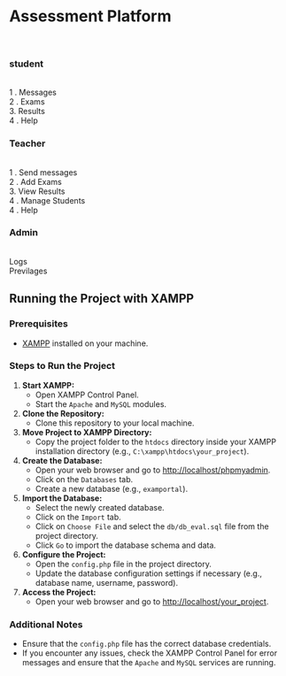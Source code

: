 <h1> Assessment Platform</h1>
<br>
<h3>student</h3>
<br>
<span>1 . Messages </span>
<br>
<span>2 . Exams</span>
<br>
<span>3. Results</span>
<br>
<span>4 . Help</span>
<br>
<h3>Teacher</h3>
<br>
<span>1 . Send messages </span>
<br>
<span>2 . Add Exams</span>
<br>
<span>3. View Results</span>
<br>
<span>4 . Manage Students</span>
<br>
<span>4 . Help</span>
<br>
<h3>Admin</h3>
<br>
<span>Logs</span>
<br>
<span>Previlages</span>

<h2>Running the Project with XAMPP</h2>

<h3>Prerequisites</h3>
<ul>
    <li><a href="https://www.apachefriends.org/index.html">XAMPP</a> installed on your machine.</li>
</ul>

<h3>Steps to Run the Project</h3>
<ol>
    <li>
        <strong>Start XAMPP:</strong>
         <ul>
            <li>Open XAMPP Control Panel.</li>
            <li>Start the <code>Apache</code> and <code>MySQL</code> modules.</li>
        </ul>
    </li>
    <li>
        <strong>Clone the Repository:</strong>
        <ul>
            <li>Clone this repository to your local machine.</li>
        </ul>
    </li>
    <li>
        <strong>Move Project to XAMPP Directory:</strong>
        <ul>
            <li>Copy the project folder to the <code>htdocs</code> directory inside your XAMPP installation directory (e.g., <code>C:\xampp\htdocs\your_project</code>).</li>
        </ul>
    </li>
    <li>
        <strong>Create the Database:</strong>
        <ul>
            <li>Open your web browser and go to <a href="http://localhost/phpmyadmin">http://localhost/phpmyadmin</a>.</li>
            <li>Click on the <code>Databases</code> tab.</li>
            <li>Create a new database (e.g., <code>examportal</code>).</li>
        </ul>
    </li>
    <li>
        <strong>Import the Database:</strong>
        <ul>
            <li>Select the newly created database.</li>
            <li>Click on the <code>Import</code> tab.</li>
            <li>Click on <code>Choose File</code> and select the <code>db/db_eval.sql</code> file from the project directory.</li>
            <li>Click <code>Go</code> to import the database schema and data.</li>
        </ul>
    </li>
    <li>
        <strong>Configure the Project:</strong>
        <ul>
            <li>Open the <code>config.php</code> file in the project directory.</li>
            <li>Update the database configuration settings if necessary (e.g., database name, username, password).</li>
        </ul>
    </li>
     <li>
        <strong>Access the Project:</strong>
        <ul>
            <li>Open your web browser and go to <a href="http://localhost/your_project">http://localhost/your_project</a>.</li>
        </ul>
    </li>
</ol>

<h3>Additional Notes</h3>
<ul>
    <li>Ensure that the <code>config.php</code> file has the correct database credentials.</li>
    <li>If you encounter any issues, check the XAMPP Control Panel for error messages and ensure that the <code>Apache</code> and <code>MySQL</code> services are running.</li>
</ul>
